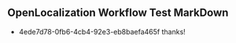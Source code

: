 ## OpenLocalization Workflow Test MarkDown
* 4ede7d78-0fb6-4cb4-92e3-eb8baefa465f thanks!

<!--HONumber=Jul16_HO4-->


